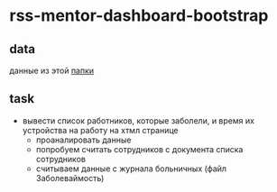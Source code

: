 # rss-mentor-dashboard-bootstrap

## data
данные из этой [папки](https://drive.google.com/open?id=1_BoGFQ65ohCWHp-lO_iuG5mmTppZsAE9)

## task
* вывести список работников, которые заболели, и время их устройства на работу на хтмл странице
  * проаналировать данные
  * попробуем считать сотрудников с документа списка сотрудников
  * считываем данные с журнала больничных (файл Заболеваймость)